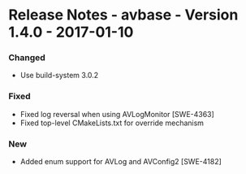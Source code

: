 Release Notes - avbase - Version 1.4.0 - 2017-01-10
===================================================

### Changed

* Use build-system 3.0.2

### Fixed

* Fixed log reversal when using AVLogMonitor [SWE-4363]
* Fixed top-level CMakeLists.txt for override mechanism

### New

* Added enum support for AVLog and AVConfig2 [SWE-4182]
